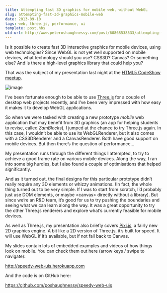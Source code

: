 ```yaml
---
title: Attempting fast 3D graphics for mobile web, without WebGL
slug: attempting-fast-3d-graphics-mobile-web
date: 2013-09-10
tags: web, three.js, performance, ui
template: post.hbs
old-url: http://www.peteroshaughnessy.com/post/60868538533/attempting-fast-3d-graphics-for-mobile-web
---
```


Is it possible to create fast 3D interactive graphics for mobile
devices, using web technologies? Since WebGL is not yet well supported
on mobile devices, what technology should you use? CSS3D? Canvas? Or
something else? And is there a high-level graphics library that could
help you?

That was the subject of my presentation last night at the [HTML5
CodeShow
meetup](http://www.meetup.com/HTML5-CodeShow/events/135509012/).

![image](http://33.media.tumblr.com/62932df29a663f5da584b0b5892c35ce/tumblr_inline_msxf4bfsF31qz4rgp.jpg)

I’ve been fortunate enough to be able to use
[Three.js](http://threejs.org/) for a couple
of desktop web projects recently, and I’ve been very impressed with how
easy it makes it to develop WebGL applications.

So when we were tasked with creating a new prototype *mobile* web
application that may benefit from 3D graphics (an app for helping
students to revise, called *ZamBlocks*), I jumped at the chance to try
Three.js again. In this case, I wouldn’t be able to use its
WebGLRenderer, but it also comes with a CSS3DRenderer and a
CanvasRenderer. Both have good support on mobile devices. But then
there’s the question of performance…

My presentation runs through the different things I attempted, to
try to achieve a good frame rate on various mobile devices. Along the
way, I ran into some big hurdles, but I also found a couple of
optimisations that helped significantly.

And as it turned out, the final designs for this particular
prototype didn’t really require any 3D elements or whizzy animations.
(In fact, the whole thing turned out to be very simple. If I was to
start from scratch, I’d probably just use DOM elements, or maybe
&lt;canvas&gt; directly without a library). But since we’re
an R&D team, it’s good for us to try pushing the boundaries and seeing
what we can learn along the way. It was a great opportunity
to try the other Three.js renderers and explore what’s currently
feasible for mobile devices.

As well as Three.js, my presentation also briefly covers
[Pixi.js](http://www.pixijs.com/), a fairly new 2D graphics engine. A
bit like a 2D version of Three.js, it’s built for speed. It will use
WebGL if it’s available, but if not fall back to Canvas.

My slides contain lots of embedded examples and videos of how things
look on mobile. You can check them out here (arrow keys / swipe to
navigate):

<http://speedy-web-uis.herokuapp.com>

And the code is on GitHub here:

<https://github.com/poshaughnessy/speedy-web-uis>

